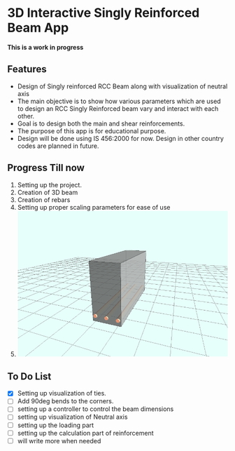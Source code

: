 # 3D Interactive Singly Reinforced Beam App

**This is a work in progress**

## Features

- Design of Singly reinforced RCC Beam along with visualization of neutral axis
- The main objective is to show how various parameters which are used to design an RCC Singly Reinforced beam vary and interact with each other.
- Goal is to design both the main and shear reinforcements.
- The purpose of this app is for educational purpose.
- Design will be done using IS 456:2000 for now. Design in other country codes are planned in future.

## Progress Till now

1. Setting up the project.
2. Creation of 3D beam
3. Creation of rebars
4. Setting up proper scaling parameters for ease of use
5. ![alt text](image.png)

## To Do List

- [x] Setting up visualization of ties.
- [ ] Add 90deg bends to the corners.
- [ ] setting up a controller to control the beam dimensions
- [ ] setting up visualization of Neutral axis
- [ ] setting up the loading part
- [ ] setting up the calculation part of reinforcement
- [ ] will write more when needed

